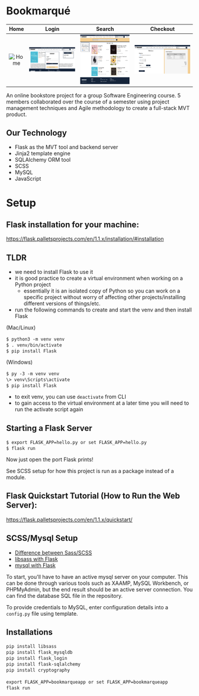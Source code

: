 # Bookmarqué

Home | Login | Search | Checkout
:-------------------------:|:-------------------------: | :-------------------------: | :-------------------------:
![Home](screenshots/home.png)  |  ![Login](screenshots/login.png) | ![Search](screenshots/search.png) | ![Checkout](screenshots/checkout.png)


An online bookstore project for a group Software Engineering course. 5 members collaborated over the course of a semester using project management techniques and Agile methodology to create a full-stack MVT product.

## Our Technology
- Flask as the MVT tool and backend server
- Jinja2 template engine
- SQLAlchemy ORM tool
- SCSS
- MySQL
- JavaScript

# Setup

## Flask installation for your machine:
https://flask.palletsprojects.com/en/1.1.x/installation/#installation

## TLDR

- we need to install Flask to use it
- it is good practice to create a virtual environment when working on a Python project
  - essentially it is an isolated copy of Python so you can work on a specific project without worry of affecting other projects/installing different versions of things/etc.
- run the following commands to create and start the venv and then install Flask

(Mac/Linux)
```
$ python3 -m venv venv
$ . venv/bin/activate
$ pip install Flask
```

(Windows)
```
$ py -3 -m venv venv
\> venv\Scripts\activate
$ pip install Flask
```

- to exit venv, you can use `deactivate` from CLI
- to gain access to the virtual environment at a later time you will need to run the activate script again

## Starting a Flask Server
```
$ export FLASK_APP=hello.py or set FLASK_APP=hello.py
$ flask run
```
Now just open the port Flask prints!

See SCSS setup for how this project is run as a package instead of a module.

## Flask Quickstart Tutorial (How to Run the Web Server):
https://flask.palletsprojects.com/en/1.1.x/quickstart/

## SCSS/Mysql Setup
- [Difference between Sass/SCSS](https://www.geeksforgeeks.org/what-is-the-difference-between-scss-and-sass)
- [libsass with Flask](https://sass.github.io/libsass-python/frameworks/flask.html)
- [mysql with Flask](https://www.askpython.com/python-modules/flask/flask-mysql-database)

To start, you'll have to have an active mysql server on your computer. This can be done through various tools such as XAAMP, MySQL Workbench, or PHPMyAdmin, but the end result should be an active server connection. You can find the database SQL file in the repository.

To provide credentials to MySQL, enter configuration details into a `config.py` file using template.

## Installations
```
pip install libsass
pip install flask_mysqldb
pip install flask_login
pip install flask-sqlalchemy
pip install cryptography

export FLASK_APP=bookmarqueapp or set FLASK_APP=bookmarqueapp
flask run
```
